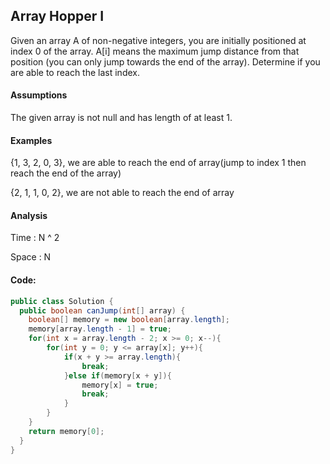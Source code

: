 ## Array Hopper I

Given an array A of non-negative integers, you are initially positioned at index 0 of the array. A[i] means the maximum jump distance from that position (you can only jump towards the end of the array). Determine if you are able to reach the last index.

#### Assumptions

The given array is not null and has length of at least 1.

#### Examples

{1, 3, 2, 0, 3}, we are able to reach the end of array(jump to index 1 then reach the end of the array)

{2, 1, 1, 0, 2}, we are not able to reach the end of array

#### Analysis

Time : N ^ 2

Space : N

#### Code:
```java
public class Solution {
  public boolean canJump(int[] array) {
  	boolean[] memory = new boolean[array.length];
  	memory[array.length - 1] = true;
  	for(int x = array.length - 2; x >= 0; x--){
  		for(int y = 0; y <= array[x]; y++){
  			if(x + y >= array.length){
  				break;
  			}else if(memory[x + y]){
  				memory[x] = true;
  				break;
  			}
  		}
  	}
  	return memory[0];
  }
}


```

